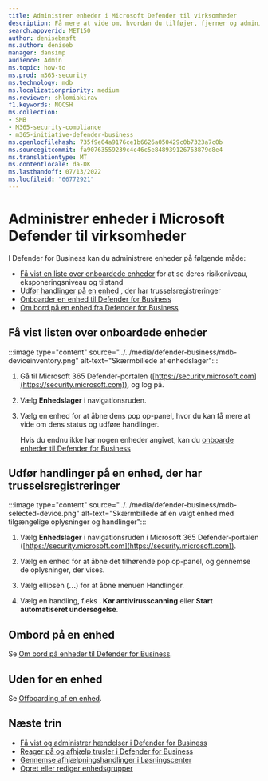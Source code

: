 ```yaml
---
title: Administrer enheder i Microsoft Defender til virksomheder
description: Få mere at vide om, hvordan du tilføjer, fjerner og administrerer enheder i Defender for Business, slutpunktsbeskyttelse for små og mellemstore virksomheder.
search.appverid: MET150
author: denisebmsft
ms.author: deniseb
manager: dansimp
audience: Admin
ms.topic: how-to
ms.prod: m365-security
ms.technology: mdb
ms.localizationpriority: medium
ms.reviewer: shlomiakirav
f1.keywords: NOCSH
ms.collection:
- SMB
- M365-security-compliance
- m365-initiative-defender-business
ms.openlocfilehash: 735f9e04a9176ce1b6626a050429c0b7323a7c0b
ms.sourcegitcommit: fa90763559239c4c46c5e848939126763879d8e4
ms.translationtype: MT
ms.contentlocale: da-DK
ms.lasthandoff: 07/13/2022
ms.locfileid: "66772921"
---
```

# <a name="manage-devices-in-microsoft-defender-for-business"></a>Administrer enheder i Microsoft Defender til virksomheder

I Defender for Business kan du administrere enheder på følgende måde:

- [Få vist en liste over onboardede enheder](#view-the-list-of-onboarded-devices) for at se deres risikoniveau, eksponeringsniveau og tilstand
- [Udfør handlinger på en enhed](#take-action-on-a-device-that-has-threat-detections) , der har trusselsregistreringer
- [Onboarder en enhed til Defender for Business](#onboard-a-device)  
- [Om bord på en enhed fra Defender for Business](#offboard-a-device)


## <a name="view-the-list-of-onboarded-devices"></a>Få vist listen over onboardede enheder

:::image type="content" source="../../media/defender-business/mdb-deviceinventory.png" alt-text="Skærmbillede af enhedslager":::

1. Gå til Microsoft 365 Defender-portalen ([https://security.microsoft.com](https://security.microsoft.com)), og log på.

2. Vælg **Enhedslager** i navigationsruden.

3. Vælg en enhed for at åbne dens pop op-panel, hvor du kan få mere at vide om dens status og udføre handlinger. 

   Hvis du endnu ikke har nogen enheder angivet, kan du [onboarde enheder til Defender for Business](mdb-onboard-devices.md)

## <a name="take-action-on-a-device-that-has-threat-detections"></a>Udfør handlinger på en enhed, der har trusselsregistreringer

:::image type="content" source="../../media/defender-business/mdb-selected-device.png" alt-text="Skærmbillede af en valgt enhed med tilgængelige oplysninger og handlinger":::

1. Vælg **Enhedslager** i navigationsruden i Microsoft 365 Defender-portalen ([https://security.microsoft.com](https://security.microsoft.com)). 

2. Vælg en enhed for at åbne det tilhørende pop op-panel, og gennemse de oplysninger, der vises.

3. Vælg ellipsen (**...**) for at åbne menuen Handlinger. 

4. Vælg en handling, f.eks **. Kør antivirusscanning** eller **Start automatiseret undersøgelse**. 

## <a name="onboard-a-device"></a>Ombord på en enhed

Se [Om bord på enheder til Defender for Business](mdb-onboard-devices.md).

## <a name="offboard-a-device"></a>Uden for en enhed

Se [Offboarding af en enhed](mdb-offboard-devices.md).

## <a name="next-steps"></a>Næste trin

- [Få vist og administrer hændelser i Defender for Business](mdb-view-manage-incidents.md)
- [Reager på og afhjælp trusler i Defender for Business](mdb-respond-mitigate-threats.md)
- [Gennemse afhjælpningshandlinger i Løsningscenter](mdb-review-remediation-actions.md)
- [Opret eller rediger enhedsgrupper](mdb-create-edit-device-groups.md)